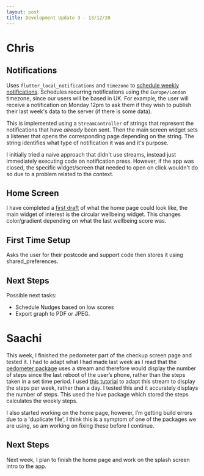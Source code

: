 ```yaml
---
layout: post
title: Development Update 3 - 13/12/20
---
```


# Chris

## Notifications

Uses `flutter_local_notifications` and `timezone` to [schedule weekly notifications](https://github.com/UCLComputerScience/COMP0016_2020_21_Team26/pull/29).
Schedules recurring notifications using the `Europe/London` timezone, since our users will be
based in UK. For example, the user will receive a notification on Monday 12pm to ask them if
they wish to publish their last week's data to the server (if there is some data).

This is implemented using a `StreamController` of strings that represent the notifications that have
*already* been sent. Then the main screen widget sets a listener that opens the corresponding page
depending on the string. The string identifies what type of notification it was and it's purpose.

I initially tried a naive approach that didn't use streams, instead just immediately executing code
on notification press. However, if the app was closed, the specific widget/screen that needed to open
on click wouldn't do so due to a problem related to the context.

## Home Screen

I have completed a [first draft](https://github.com/UCLComputerScience/COMP0016_2020_21_Team26/pull/31) of what the home page could look like, the main widget of interest
is the circular wellbeing widget. This changes color/gradient depending on what the last
wellbeing score was.

## First Time Setup

Asks the user for their postcode and support code then stores it using shared_preferences.

## Next Steps

Possible next tasks:
- Schedule Nudges based on low scores
- Export graph to PDF or JPEG.

# Saachi
This week, I finished the pedometer part of the checkup screen page and tested it. I had to adapt what I had made last week as I read that the [pedometer package](https://pub.dev/packages/pedometer) uses a stream and therefore would display the number of steps since the last reboot of the user’s phone, rather than the steps taken in a set time period. I used [this tutorial](https://blog.maskys.com/implementing-a-daily-step-count-pedometer-in-flutter/#commento-login-box-container) to adapt this stream to display the steps per week, rather than a day. I tested this and it accurately displays the number of steps. This used the hive package which stored the steps calculates the weekly steps.

I also started working on the home page, however, I’m getting build errors due to a 'duplicate file', I think this is a symptom of one of the packages we are using, so am working on fixing these before I continue.

## Next Steps
Next week, I plan to finish the home page and work on the splash screen intro to the app. 